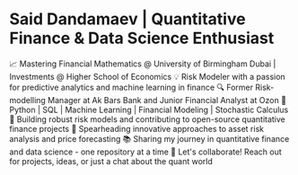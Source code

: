 # Said Dandamaev | Quantitative Finance & Data Science Enthusiast

📈 Mastering Financial Mathematics @ University of Birmingham Dubai | Investments @ Higher School of Economics
💡 Risk Modeler with a passion for predictive analytics and machine learning in finance
🔍 Former Risk-modelling Manager at Ak Bars Bank and Junior Financial Analyst at Ozon
🐍 Python | SQL | Machine Learning | Financial Modeling | Stochastic Calculus
🚀 Building robust risk models and contributing to open-source quantitative finance projects
🌟 Spearheading innovative approaches to asset risk analysis and price forecasting
📚 Sharing my journey in quantitative finance and data science - one repository at a time
📨 Let's collaborate! Reach out for projects, ideas, or just a chat about the quant world


<!---
SaidDandamaev/SaidDandamaev is a ✨ special ✨ repository because its `README.md` (this file) appears on your GitHub profile.
You can click the Preview link to take a look at your changes.
--->
